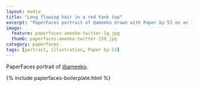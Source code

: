 ```yaml
---
layout: media
title: "Long flowing hair in a red tank top"
excerpt: "PaperFaces portrait of @ameeko drawn with Paper by 53 on an iPad."
image: 
  feature: paperfaces-ameeko-twitter-lg.jpg
  thumb: paperfaces-ameeko-twitter-150.jpg
category: paperfaces
tags: [portrait, illustration, Paper by 53]
---
```


PaperFaces portrait of [@ameeko](http://twitter.com/ameeko).

{% include paperfaces-boilerplate.html %}